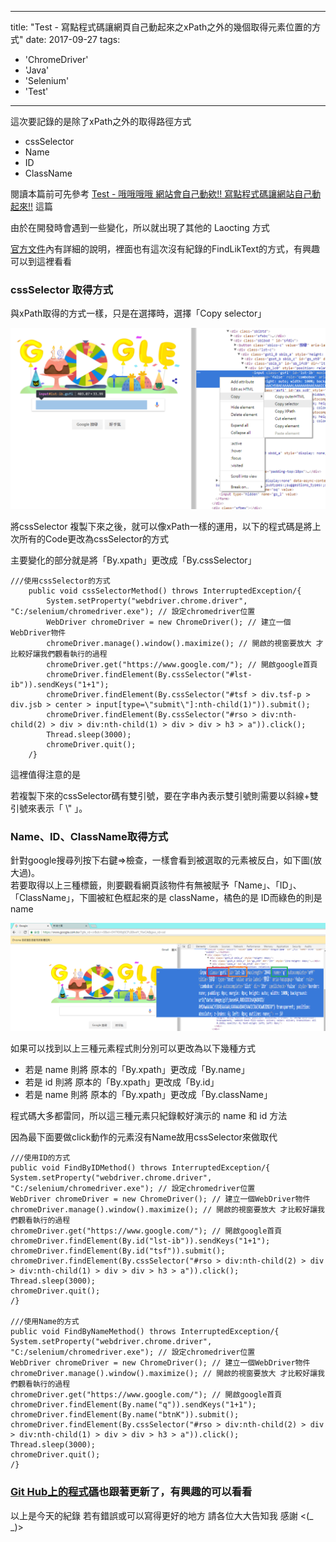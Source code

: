 
---
title: "Test - 寫點程式碼讓網頁自己動起來之xPath之外的幾個取得元素位置的方式"
date: 2017-09-27
tags: 
  - 'ChromeDriver'
  - 'Java'
  - 'Selenium'
  - 'Test'
---

這次要記錄的是除了xPath之外的取得路徑方式

*   cssSelector
*   Name
*   ID
*   ClassName

閱讀本篇前可先參考 [Test - 哦哦哦哦 網站會自己動欸!! 寫點程式碼讓網站自己動起來!!](https://dotblogs.com.tw/im_sqz777/2017/09/20/002538) 這篇

由於在開發時會遇到一些變化，所以就出現了其他的 Laocting 方式

[官方文件](http://selenium-python.readthedocs.io/locating-elements.html)內有詳細的說明，裡面也有這次沒有紀錄的FindLikText的方式，有興趣可以到這裡看看

### cssSelector 取得方式

與xPath取得的方式一樣，只是在選擇時，選擇「Copy selector」

![](/img/2017-011625/1506443527_66941.png)

將cssSelector 複製下來之後，就可以像xPath一樣的運用，以下的程式碼是將上次所有的Code更改為cssSelector的方式

主要變化的部分就是將「By.xpath」更改成「By.cssSelector」

    ///使用cssSelector的方式
    	public void cssSelectorMethod() throws InterruptedException/{
    		System.setProperty("webdriver.chrome.driver", "C:/selenium/chromedriver.exe"); // 設定chromedriver位置
    		WebDriver chromeDriver = new ChromeDriver(); // 建立一個WebDriver物件
    		chromeDriver.manage().window().maximize(); // 開啟的視窗要放大 才比較好讓我們觀看執行的過程
    		chromeDriver.get("https://www.google.com/"); // 開啟google首頁
    		chromeDriver.findElement(By.cssSelector("#lst-ib")).sendKeys("1+1");
    		chromeDriver.findElement(By.cssSelector("#tsf > div.tsf-p > div.jsb > center > input[type=\"submit\"]:nth-child(1)")).submit();
    		chromeDriver.findElement(By.cssSelector("#rso > div:nth-child(2) > div > div:nth-child(1) > div > div > h3 > a")).click();
    		Thread.sleep(3000); 
    		chromeDriver.quit(); 
    	/}

這裡值得注意的是

若複製下來的cssSelector碼有雙引號，要在字串內表示雙引號則需要以斜線+雙引號來表示「 \\" 」。

### Name、ID、ClassName取得方式

針對google搜尋列按下右鍵=>檢查，一樣會看到被選取的元素被反白，如下圖(放大過)。  
若要取得以上三種標籤，則要觀看網頁該物件有無被賦予「Name」、「ID」、「ClassName」，下圖被紅色框起來的是 className，橘色的是 ID而綠色的則是 name

![](/img/2017-011625/1506443848_46596.png)

如果可以找到以上三種元素程式則分別可以更改為以下幾種方式

*   若是 name 則將 原本的「By.xpath」更改成「By.name」
*   若是 id 則將 原本的「By.xpath」更改成「By.id」
*   若是 name 則將 原本的「By.xpath」更改成「By.className」

程式碼大多都雷同，所以這三種元素只紀錄較好演示的 name 和 id 方法

因為最下面要做click動作的元素沒有Name故用cssSelector來做取代

    ///使用ID的方式
    public void FindByIDMethod() throws InterruptedException/{
    System.setProperty("webdriver.chrome.driver", "C:/selenium/chromedriver.exe"); // 設定chromedriver位置
    WebDriver chromeDriver = new ChromeDriver(); // 建立一個WebDriver物件
    chromeDriver.manage().window().maximize(); // 開啟的視窗要放大 才比較好讓我們觀看執行的過程
    chromeDriver.get("https://www.google.com/"); // 開啟google首頁
    chromeDriver.findElement(By.id("lst-ib")).sendKeys("1+1");
    chromeDriver.findElement(By.id("tsf")).submit();
    chromeDriver.findElement(By.cssSelector("#rso > div:nth-child(2) > div > div:nth-child(1) > div > div > h3 > a")).click();
    Thread.sleep(3000); 
    chromeDriver.quit(); 
    /}
    	
    ///使用Name的方式
    public void FindByNameMethod() throws InterruptedException/{
    System.setProperty("webdriver.chrome.driver", "C:/selenium/chromedriver.exe"); // 設定chromedriver位置
    WebDriver chromeDriver = new ChromeDriver(); // 建立一個WebDriver物件
    chromeDriver.manage().window().maximize(); // 開啟的視窗要放大 才比較好讓我們觀看執行的過程
    chromeDriver.get("https://www.google.com/"); // 開啟google首頁
    chromeDriver.findElement(By.name("q")).sendKeys("1+1");
    chromeDriver.findElement(By.name("btnK")).submit();
    chromeDriver.findElement(By.cssSelector("#rso > div:nth-child(2) > div > div:nth-child(1) > div > div > h3 > a")).click();
    Thread.sleep(3000); 
    chromeDriver.quit(); 
    /}

### [Git Hub上的程式碼](https://github.com/SQZ777/DemoWebTest.git)也跟著更新了，有興趣的可以看看

以上是今天的紀錄 若有錯誤或可以寫得更好的地方 請各位大大告知我 感謝 <(\_ \_)>